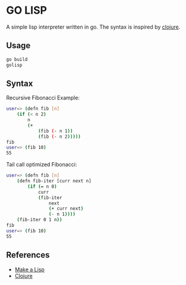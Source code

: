 GO LISP
=======

A simple lisp interpreter written in go.  The syntax is inspired by [clojure](https://clojure.org/).

## Usage

```sh
go build
golisp
```

## Syntax

Recursive Fibonacci Example:

```sh
user=> (defn fib [n]
    (if (< n 2) 
		n
		(+ 
            (fib (- n 1)) 
            (fib (- n 2)))))
fib
user=> (fib 10)
55
```

Tail call optimized Fibonacci:

```sh
user=> (defn fib [n]
    (defn fib-iter [curr next n]
        (if (= n 0)
            curr
            (fib-iter 
                next 
                (+ curr next) 
                (- n 1))))
    (fib-iter 0 1 n))
fib
user=> (fib 10)
55
```

## References

* [Make a Lisp](https://github.com/kanaka/mal)
* [Clojure](https://github.com/clojure/clojure)

